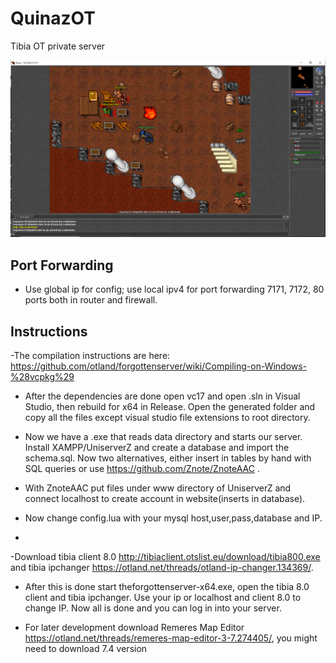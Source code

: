 # QuinazOT
 Tibia OT private server

![QuinazOt](https://github.com/mquinaz/QuinazOT/blob/main/quinazot.png)

## Port Forwarding
- Use global ip for config; use local ipv4 for port forwarding 7171, 7172, 80 ports both in router and firewall.

## Instructions

-The compilation instructions are here: https://github.com/otland/forgottenserver/wiki/Compiling-on-Windows-%28vcpkg%29
- After the dependencies are done open vc17 and open .sln in Visual Studio, then rebuild for x64 in Release. Open the generated folder and copy all the files except visual studio file extensions to root directory.

- Now we have a .exe that reads data directory and starts our server. Install XAMPP/UniserverZ and create a database and import the schema.sql. Now two alternatives, either insert in tables by hand with SQL queries or use https://github.com/Znote/ZnoteAAC .

- With ZnoteAAC put files under www directory of UniserverZ and connect localhost to create account in website(inserts in database).

- Now change config.lua with your mysql host,user,pass,database and IP. 
-
-Download tibia client 8.0 http://tibiaclient.otslist.eu/download/tibia800.exe and tibia ipchanger https://otland.net/threads/otland-ip-changer.134369/.

- After this is done start theforgottenserver-x64.exe, open the tibia 8.0 client and tibia ipchanger. Use your ip or localhost and client 8.0 to change IP. Now all is done and you can log in into your server.

- For later development download Remeres Map Editor https://otland.net/threads/remeres-map-editor-3-7.274405/, you might  need to download 7.4 version
